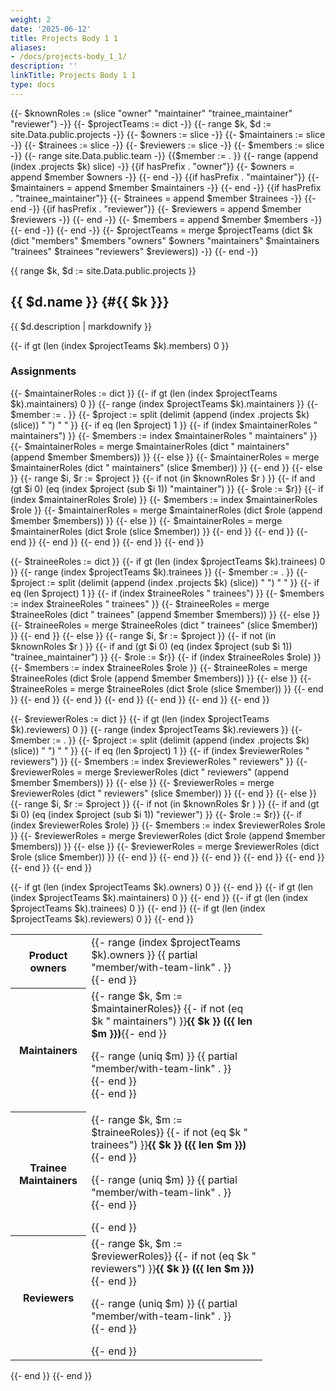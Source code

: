 ```yaml
---
weight: 2
date: '2025-06-12'
title: Projects Body 1 1
aliases:
- /docs/projects-body_1_1/
description: ''
linkTitle: Projects Body 1 1
type: docs
---
```


{{- $knownRoles := (slice "owner" "maintainer" "trainee_maintainer" "reviewer") -}}
{{- $projectTeams := dict -}}
{{- range $k, $d := site.Data.public.projects -}}
 {{- $owners := slice -}}
 {{- $maintainers := slice -}}
 {{- $trainees := slice -}}
 {{- $reviewers := slice -}}
 {{- $members := slice -}}
 {{- range site.Data.public.team -}}
  {{$member := . }}
  {{- range (append (index .projects $k) slice) -}}
   {{if hasPrefix . "owner"}}
    {{- $owners = append $member $owners -}}
   {{- end -}}
   {{if hasPrefix . "maintainer"}}
    {{- $maintainers = append $member $maintainers -}}
   {{- end -}}
   {{if hasPrefix . "trainee_maintainer"}}
    {{- $trainees = append $member $trainees -}}
   {{- end -}}
   {{if hasPrefix . "reviewer"}}
    {{- $reviewers = append $member $reviewers -}}
   {{- end -}}
   {{- $members = append $member $members -}}
  {{- end -}}
 {{- end -}}
 {{- $projectTeams = merge $projectTeams (dict $k (dict "members" $members "owners" $owners "maintainers" $maintainers "trainees" $trainees "reviewers" $reviewers)) -}}
{{- end -}}

{{ range $k, $d := site.Data.public.projects }}

## {{ $d.name }} {#{{ $k }}}

{{ $d.description | markdownify }}

{{- if gt (len (index $projectTeams $k).members) 0 }}

### Assignments

{{- $maintainerRoles := dict }}
{{- if gt (len (index $projectTeams $k).maintainers) 0 }}
 {{- range (index $projectTeams $k).maintainers }}
  {{- $member := . }}
  {{- $project := split (delimit (append (index .projects $k) (slice)) " ") " " }}
  {{- if eq (len $project) 1 }}
   {{- if (index $maintainerRoles " maintainers") }}
    {{- $members := index $maintainerRoles " maintainers" }}
    {{- $maintainerRoles = merge $maintainerRoles (dict " maintainers" (append $member $members)) }}
   {{- else }}
    {{- $maintainerRoles = merge $maintainerRoles (dict " maintainers" (slice $member)) }}
   {{- end }}
  {{- else }}
   {{- range $i, $r := $project }}
    {{- if not (in $knownRoles $r ) }}
     {{- if and (gt $i 0) (eq (index $project (sub $i 1)) "maintainer") }}
      {{- $role := $r}}
      {{- if (index $maintainerRoles $role) }}
       {{- $members := index $maintainerRoles $role }}
       {{- $maintainerRoles = merge $maintainerRoles (dict $role (append $member $members)) }}
      {{- else }}
       {{- $maintainerRoles = merge $maintainerRoles (dict $role (slice $member)) }}
      {{- end }}
     {{- end }}
    {{- end }}
   {{- end }}
  {{- end }}
 {{- end }}
{{- end }}

{{- $traineeRoles := dict }}
{{- if gt (len (index $projectTeams $k).trainees) 0 }}
 {{- range (index $projectTeams $k).trainees }}
  {{- $member := . }}
  {{- $project := split (delimit (append (index .projects $k) (slice)) " ") " " }}
  {{- if eq (len $project) 1 }}
   {{- if (index $traineeRoles " trainees") }}
    {{- $members := index $traineeRoles " trainees" }}
    {{- $traineeRoles = merge $traineeRoles (dict " trainees" (append $member $members)) }}
   {{- else }}
    {{- $traineeRoles = merge $traineeRoles (dict " trainees" (slice $member)) }}
   {{- end }}
  {{- else }}
   {{- range $i, $r := $project }}
    {{- if not (in $knownRoles $r ) }}
     {{- if and (gt $i 0) (eq (index $project (sub $i 1)) "trainee_maintainer") }}
      {{- $role := $r}}
      {{- if (index $traineeRoles $role) }}
       {{- $members := index $traineeRoles $role }}
       {{- $traineeRoles = merge $traineeRoles (dict $role (append $member $members)) }}
      {{- else }}
       {{- $traineeRoles = merge $traineeRoles (dict $role (slice $member)) }}
      {{- end }}
     {{- end }}
    {{- end }}
   {{- end }}
  {{- end }}
 {{- end }}
{{- end }}

{{- $reviewerRoles := dict }}
{{- if gt (len (index $projectTeams $k).reviewers) 0 }}
 {{- range (index $projectTeams $k).reviewers }}
  {{- $member := . }}
  {{- $project := split (delimit (append (index .projects $k) (slice)) " ") " " }}
  {{- if eq (len $project) 1 }}
   {{- if (index $reviewerRoles " reviewers") }}
    {{- $members := index $reviewerRoles " reviewers" }}
    {{- $reviewerRoles = merge $reviewerRoles (dict " reviewers" (append $member $members)) }}
   {{- else }}
    {{- $reviewerRoles = merge $reviewerRoles (dict " reviewers" (slice $member)) }}
   {{- end }}
  {{- else }}
   {{- range $i, $r := $project }}
    {{- if not (in $knownRoles $r ) }}
     {{- if and (gt $i 0) (eq (index $project (sub $i 1)) "reviewer") }}
      {{- $role := $r}}
      {{- if (index $reviewerRoles $role) }}
       {{- $members := index $reviewerRoles $role }}
       {{- $reviewerRoles = merge $reviewerRoles (dict $role (append $member $members)) }}
      {{- else }}
       {{- $reviewerRoles = merge $reviewerRoles (dict $role (slice $member)) }}
      {{- end }}
     {{- end }}
    {{- end }}
   {{- end }}
  {{- end }}
 {{- end }}
{{- end }}

<table style="display: table; width: 80%;">
 {{- if gt (len (index $projectTeams $k).owners) 0 }}
 <tr>
  <th>Product owners</th>
  <td>
   {{- range (index $projectTeams $k).owners }}
   {{ partial "member/with-team-link" . }}<br>
   {{- end }}
  </td>
 </tr>
 {{- end }}
 {{- if gt (len (index $projectTeams $k).maintainers) 0 }}
 <tr>
  <th>Maintainers</th>
  <td>
   {{- range $k, $m := $maintainerRoles}}
   {{- if not (eq $k " maintainers") }}<strong>{{ $k }} ({{ len $m }})</strong>{{- end }}
   <p>{{- range (uniq $m) }}
   {{ partial "member/with-team-link" . }}<br>
   {{- end }}&nbsp;<br>
   {{- end }}</p>
  </td>
 </tr>
 {{- end }}
 {{- if gt (len (index $projectTeams $k).trainees) 0 }}
 <tr>
  <th>Trainee Maintainers</th>
  <td>
   {{- range $k, $m := $traineeRoles}}
   {{- if not (eq $k " trainees") }}<strong>{{ $k }} ({{ len $m }})</strong>{{- end }}
   <p>{{- range (uniq $m) }}
   {{ partial "member/with-team-link" . }}<br>
   {{- end }}</p>
   {{- end }}
  </td>
 </tr>
 {{- end }}
 {{- if gt (len (index $projectTeams $k).reviewers) 0 }}
 <tr>
  <th>Reviewers</th>
  <td>
   {{- range $k, $m := $reviewerRoles}}
   {{- if not (eq $k " reviewers") }}<strong>{{ $k }} ({{ len $m }})</strong>{{- end }}
   <p>{{- range (uniq $m) }}
   {{ partial "member/with-team-link" . }}<br>
   {{- end }}</p>
   {{- end }}
  </td>
 </tr>
 {{- end }}
</table>

{{- end }}
{{- end }}
